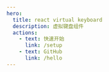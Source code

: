 ```yaml
---
hero:
  title: react virtual keyboard
  description: 虚拟键盘组件
  actions:
    - text: 快速开始
      link: /setup
    - text: GitHub
      link: /hello
---
```


